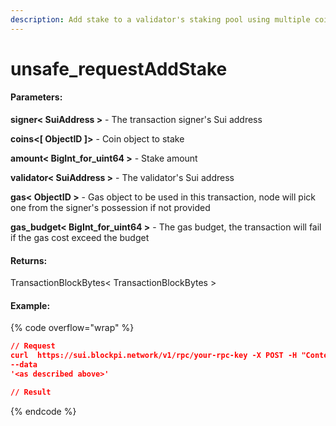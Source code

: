 ```yaml
---
description: Add stake to a validator's staking pool using multiple coins and amount.
---
```


# unsafe\_requestAddStake

#### **Parameters:**

**signer< SuiAddress >** - The transaction signer's Sui address&#x20;

**coins<\[ ObjectID ]>** - Coin object to stake&#x20;

**amount< BigInt\_for\_uint64 >** - Stake amount&#x20;

**validator< SuiAddress >** - The validator's Sui address

**gas< ObjectID >** - Gas object to be used in this transaction, node will pick one from the signer's possession if not provided

**gas\_budget< BigInt\_for\_uint64 >** - The gas budget, the transaction will fail if the gas cost exceed the budget&#x20;

#### **Returns:**

TransactionBlockBytes< TransactionBlockBytes >

#### Example:

{% code overflow="wrap" %}
```json
// Request
curl  https://sui.blockpi.network/v1/rpc/your-rpc-key -X POST -H "Content-Type: application/json" 
--data 
'<as described above>'

// Result

```
{% endcode %}
